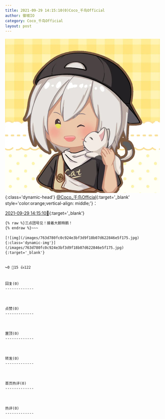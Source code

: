 ```yaml
---
title: 2021-09-29 14:15:10(0)Coco_千鸟Official
author: 御坂IO
category: Coco_千鸟Official
layout: post
---
```


![img](/images/85e485bc0dbd0cde4d15f24d7cffe9704618ad10.jpg){:class='dynamic-head'}
[@Coco_千鸟Official](https://space.bilibili.com/1891728206/dynamic){:target='_blank' style='color:orange;vertical-align: middle;'}：

[2021-09-29 14:15:10🔗](https://t.bilibili.com/575773480234754343){:target='_blank'}

~~~
{% raw %}三点团号见！接着大鹅特鹅！
{% endraw %}~~~

[![img](/images/763d780fc0c924e3bf3d9f18b07d622846e5f175.jpg){:class='dynamic-img'}](/images/763d780fc0c924e3bf3d9f18b07d622846e5f175.jpg){:target='_blank'}


↪️0 💬15 👍122


回复(0)
-------------



点赞(0)
-------------



置顶(0)
-------------



转发(0)
-------------



首页热评(0)
-------------



热评(0)
-------------



